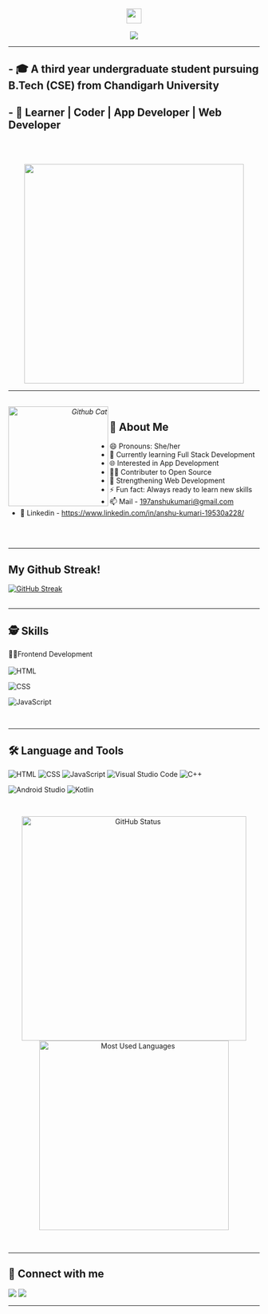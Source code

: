 <!-- <h1 align="center">
<!--   Hi! I'm ANSHU 👋  -->
<!--  </h1> -->
 
 <h3 align="center"><img src="https://media.giphy.com/media/CV8n4vC6r9b5J3JZd9/giphy.gif" width="30px"> </h3>
 <p align="center">
    <img src="https://readme-typing-svg.herokuapp.com?font=&color=%239BC3A7&size=31&center=true&lines=Hey!+I+am+Anshu+Kumari"/>
</p>
</h3>

<hr>

  
## - 🎓 A third year undergraduate student pursuing B.Tech (CSE) from Chandigarh University
## - 📌 Learner | Coder | App Developer | Web Developer
<br> <br>

<p align="center">
  <em>
    <img src="https://media.giphy.com/media/L1R1tvI9svkIWwpVYr/giphy.gif" width="440px"> <br>
  </em>
</p>
  
<hr>
<p align="right">

  <em>
    <br>
     
   <img align="left" width=200px alt="Github Cat" src="https://myoctocat.com/assets/images/base-octocat.svg" />
    
  </em>
</p>
 

## 🔎 About Me

   - 😄 Pronouns: She/her
   - 🌱 Currently learning Full Stack Development
   - 🌐 Interested in App Development
   - 🧑‍💻 Contributer to Open Source
   - 💪 Strengthening Web Development
   - ⚡ Fun fact: Always ready to learn new skills 
   - 📫 Mail - 197anshukumari@gmail.com
   - 🔗 Linkedin - https://www.linkedin.com/in/anshu-kumari-19530a228/

<br> <br>

<hr>


## My Github Streak!
<!--  <p align="center"> -->
[![GitHub Streak](https://github-readme-streak-stats.herokuapp.com?user=AnshuKumari197&theme=dracula&date_format=M%20j%5B%2C%20Y%5D)](https://git.io/streak-stats)
<br> <br>

<hr>

## 🕵️‍ Skills
🧑‍💻Frontend Development <br> <br>
![HTML](https://img.shields.io/badge/HTML-239120?style=flat&logo=html5&logoColor=white)
<!-- ![CSS](https://img.shields.io/badge/-CSS-333333?style=flat&logo=CSS3&logoColor=1572B6) -->
![CSS](https://img.shields.io/badge/CSS-239120?&style=flat&logo=css3&logoColor=white)
<!-- ![Visual Studio Code](https://img.shields.io/badge/-Visual%20Studio%20Code-333333?style=flat&logo=visual-studio-code&logoColor=007ACC) -->
![JavaScript](https://img.shields.io/badge/JavaScript-F7DF1E?style=flat&logo=javascript&logoColor=black)

<!-- ![HTML](https://img.shields.io/badge/HTML-239120?style=flat&logo=html5&logoColor=white)
![CSS](https://img.shields.io/badge/-CSS-333333?style=flat&logo=CSS3&logoColor=1572B6)
![Visual Studio Code](https://img.shields.io/badge/-Visual%20Studio%20Code-333333?style=flat&logo=visual-studio-code&logoColor=007ACC)
![Kotlin](https://img.shields.io/badge/kotlin-333333?style=flat&logo=KOTLIN&logoColor=7B68EE)
![Android Studio](https://img.shields.io/badge/Android%20Studio-333333?style=flat&logo=Android-Studio&logoColor=38CC77)
![C++](https://img.shields.io/badge/-C++-333333?style=flat&logo=C%2B%2B&logoColor=00599C) -->
<br>

<hr>

## 🛠️ Language and Tools
![HTML](https://img.shields.io/badge/HTML-239120?style=for-the-badge&logo=html5&logoColor=white)
![CSS](https://img.shields.io/badge/CSS-239120?&style=for-the-badge&logo=css3&logoColor=white)
![JavaScript](https://img.shields.io/badge/JavaScript-F7DF1E?style=for-the-badge&logo=javascript&logoColor=black)
![Visual Studio Code](https://img.shields.io/badge/Visual_Studio_Code-0078D4?style=for-the-badge&logo=visual%20studio%20code&logoColor=white)
![C++](https://img.shields.io/badge/C%2B%2B-00599C?style=for-the-badge&logo=c%2B%2B&logoColor=white)

![Android Studio](https://img.shields.io/badge/Android%20Studio-3DDC84.svg?style=for-the-badge&logo=android-studio&logoColor=white)
![Kotlin](https://img.shields.io/badge/Kotlin-0095D5?&style=for-the-badge&logo=kotlin&logoColor=white)

<br>

<p align="center">
<!--- GitHub Stats...📈  --->
<img src="https://github-readme-stats.vercel.app/api?username=AnshuKumari197&count_private=true&show_icons=true&theme=radical" alt="GitHub Status" width="450px">
<img src = "https://github-readme-stats.vercel.app/api/top-langs/?username=AnshuKumari197&show_icons=true&layout=compact&theme=radical" alt="Most Used Languages" width="380px">
</p>

<br>

<hr>

## 📌 Connect with me 
<a href="https://www.linkedin.com/in/anshu-kumari-19530a228/"><img src="https://img.shields.io/badge/linkedin-%230077B5.svg?style=for-the-badge&logo=linkedin&logoColor=white"></img></a>
<a href="https://www.instagram.com/__.its__.anshu/"><img src="https://img.shields.io/badge/Instagram-E4405F?style=for-the-badge&logo=instagram&logoColor=white"></img></a>

<!-- 
<a href=""><img src=""></img></a>
<a href=""><img src="https://img.shields.io/badge/Twitter-1DA1F2?style=for-the-badge&logo=twitter&logoColor=white "></img></a>
<a href=""><img src="https://img.shields.io/badge/GeeksforGeeks-298D46?style=for-the-badge&logo=geeksforgeeks&logoColor=white"></img></a>
<a href=""><img src="https://img.shields.io/badge/-Hackerrank-2EC866?style=for-the-badge&logo=HackerRank&logoColor=white"></img></a>
<a href=""><img src="https://img.shields.io/badge/HackerEarth-%232C3454.svg?&style=for-the-badge&logo=HackerEarth&logoColor=Blue"></img></a>
<a href=""><img src="https://img.shields.io/badge/-LeetCode-FFA116?style=for-the-badge&logo=LeetCode&logoColor=black"></img></a>
 -->

<!-- 🤖🕵️‍♀️🧑‍💻🏋️🛠️💻🔎 -->



<hr/>
